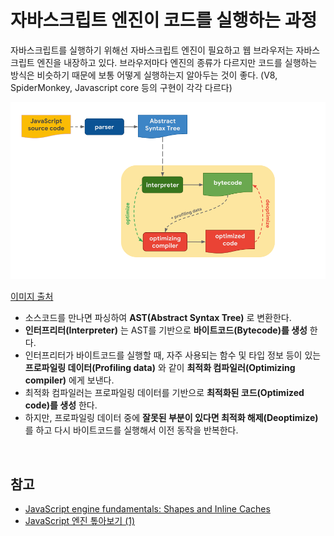 # 자바스크립트 엔진이 코드를 실행하는 과정

자바스크립트를 실행하기 위해선 자바스크립트 엔진이 필요하고 웹 브라우저는 자바스크립트 엔진을 내장하고 있다. 브라우저마다 엔진의 종류가 다르지만 코드를 실행하는 방식은 비슷하기 때문에 보통 어떻게 실행하는지 알아두는 것이 좋다. (V8, SpiderMonkey, Javascript core 등의 구현이 각각 다르다)

<img src="../../images/javascript/engine-overview.png">

[이미지 출처](https://mathiasbynens.be/notes/shapes-ics)

* 소스코드를 만나면 파싱하여 **AST(Abstract Syntax Tree)** 로 변환한다.
* **인터프리터(Interpreter)** 는 AST를 기반으로 **바이트코드(Bytecode)를 생성** 한다.
* 인터프리터가 바이트코드를 실행할 때, 자주 사용되는 함수 및 타입 정보 등이 있는 **프로파일링 데이터(Profiling data)** 와 같이 **최적화 컴파일러(Optimizing compiler)** 에게 보낸다.
* 최적화 컴파일러는 프로파일링 데이터를 기반으로 **최적화된 코드(Optimized code)를 생성** 한다.
* 하지만, 프로파일링 데이터 중에 **잘못된 부분이 있다면 최적화 해제(Deoptimize)** 를 하고 다시 바이트코드를 실행해서 이전 동작을 반복한다.

<br>

## 참고

* [JavaScript engine fundamentals: Shapes and Inline Caches](https://mathiasbynens.be/notes/shapes-ics)
* [JavaScript 엔진 톺아보기 (1)](https://velog.io/@godori/JavaScript-engine-1)